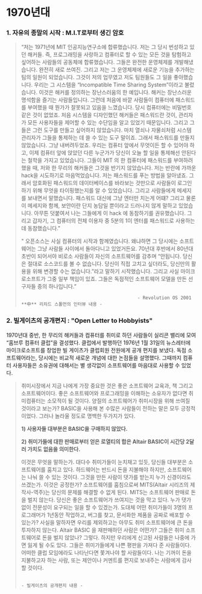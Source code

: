 # 1970년대

### 1. 자유의 종말의 시작 : M.I.T로부터 생긴 암호

> “저는 1971년에 MIT 인공지능연구소에 합류했습니다. 저는 그 당시 번성하고 있던 해커들. 즉, 프로그래밍을 사랑하고 컴퓨터로 할 수 있는 모든 것을 탐험하고 싶어하는 사람들의 공동체에 합류했습니다. 그들은 완전한 운영체제를 개발해냈습니다. 완전히 새로 쓰여진. 그리고 저는 그 운영체제에 새로운 기능을 추가하는 팀의 일원이 되었습니다. 그것이 저의 업무였고 저도 팀원들도 그 일을 좋아했습니다. 우리는 그 시스템을 “Incompatible Time Sharing System”이라고 불렀습니다. 이것은 해커를 정의하는 장난스러움의 한 예입니다. 해커는 장난스러운 명석함을 즐기는 사람들입니다. 그런데 처음에 바깥 사람들이 컴퓨터에 패스워드를 부여했을 때 뭔가가 잘못되고 있음을 느꼈습니다. 당시 컴퓨터에는 비밀번호 같은 것이 없었죠. 처음 시스템을 디자인했던 해커들은 패스워드란 것이, 관리자가 모든 사용자들을 제어할 수 있는 수단임을 알고 있었기 때문입니다. 그리고 그들은 그런 도구를 만들고 싶어하지 않았습니다. 마치 열쇠나 자물쇠처럼 시스템 관리자가 그들을 통제하는 데 쓸 수 있는 도구 말이죠. 그래서 패스워드를 만들지 않았습니다. 그냥 내버려두었죠. 우리는 컴퓨터 앞에서 무엇이든 할 수 있어야 하고, 이제 컴퓨터 앞에 앉았던 다른 누군가가 당신이 오늘 할 일을 통제해선 안된다는 철학을 가지고 있었습니다. 그들이 MIT 의 한 컴퓨터에 패스워드를 부여하려 했을 때, 저와 한 무리의 해커들은 그것을 반기지 않았습니다. 저는 반란에 가까운 hack을 시도하기로 마음먹었습니다. 저는 패스워드를 푸는 방법을 알아냈죠. 그래서 암호화된 패스워드의 데이터베이스를 바라보는 것만으로 사람들이 로그인하기 위해 무엇을 타이핑했는지를 알 수 있었습니다. 그리고 사람들에게 메세지를 보내면서 말했습니다. 패스워드 대신에 그냥 엔터만 치는게 어떄? 그리고 물론 이 메세지와 함께, 보안이란 단지 농담일 뿐이라고 드러나지 않게 말하고 있었습니다. 아무튼 덧붙여서 나는 그들에게 이 hack 에 동참하기를 권유했습니다. 그리고 갑자기, 그 컴퓨터의 전체 이용자 중 5분의 1이 엔터를 패스워드로 사용하는데 동참했습니다."
>
>  " 오픈소스는 사실 컴퓨터의 시작과 함께였습니다. 왜냐하면 그 당시에는 소프트웨어는 그냥 사람들 사이에서 돌아다니고 있었거든요. 70년대 후반에서 80년대 초반이 되어서야 비로소 사람들이 자신의 소프트웨어를 감추며 “안됩니다. 당신은 절대로 소스코드를 볼 수 없습니다. 당신이 직접 고치고 싶더라도, 당신만의 활용을 위해 변경할 수는 없습니다.”라고 말하기 시작했습니다. 그리고 사실 마이크로소프트가 그중 일부 책임이 있죠. 그들은 독점적인 소프트웨어 모델을 만든 선구자들 중의 하나입니다.”
>
>                                                - Revolution OS 2001 **中** 리차드 스톨먼의 인터뷰 내용 -



### 2. 빌게이츠의 공개편지 : "Open Letter to Hobbyists"

 1970년대 중반, 한 무리의 해커들과 컴퓨터를 취미로 하던 사람들이 실리콘 밸리에 모여 “홈브루 컴퓨터 클럽”을 결성했다. 클럽에서 발행하던 1976년 1월 31일의 뉴스레터에 마이크로소프트를 창업한 빌 게이츠가 클럽회원 전원에게 공개 편지를 보냈다. 독점 소프트웨어라는, 당시에는 비교적 새로운 개념에 대한 논점들을 설명했다. 그때까지 컴퓨터 사용자들은 소유권에 대해서는 별 생각없이 소프트웨어를 마음대로 사용할 수 있었다.

> 취미시장에서 지금 나에게 가장 중요한 것은 좋은 소프트웨어 교육과, 책 그리고 소프트웨어이다. 좋은 소프트웨어와 프로그래밍을 이해하는 소유자가 없다면 취미컴퓨터는 소모적이 될 것이다. 양질의 소프트웨어가 취미시장을 위해 쓰여질 것이라고 보는가? BASIC을 사용해 본 수많은 사람들이 전하는 말은 모두 긍정적이었다. 그러나 놀라울 정도로 명백한 두가지가 있다.
>
> **1\)     사용자들 대부분은 BASIC을 구매하지 않았다.**
>
> **2\)     취미가들에 대한 판매로부터 얻은 로열티의 합은 Altair BASIC이 시간당 2달러 가치도 없음을 의미한다.**
>
>  이것은 무엇을 말하는가. 대다수 취미가들이 눈치채고 있듯, 당신들 대부분은 소프트웨어를 훔치고 있다. 하드웨어는 반드시 돈을 지불해야 하지만, 소프트웨어는 나눠 쓸 수 있는 것이다. 그것을 만든 사람이 댓가를 받는지 누가 신경이라도 쓰겠는가. 이것은 공정한가? 소프트웨어를 훔침으로써 MITS\(Altair 시리즈의 제작사-역주\)는 당신의 문제를 해결할 수 없게 된다. MITS는 소프트웨어 판매로 돈을 벌지 않는다. 당신은 좋은 소프트웨어가 쓰여지는 것을 막고 있다. 누가 댓가 없이 전문성이 요구되는 일을 할 수 있겠는가. 도대체 어떤 취미가들이 3명의 프로그래머가 1년동안 작업하고, 버그를 찾고, 문서화한 제품을 공짜로 배포할 수 있는가? 사실을 말하자면 우리를 제외하고는 아무도 취미 소프트웨어에 큰 돈을 투자하지 않는다. Altair BASIC 을 재판매하던 사람은 어떤가? 그들은 취미 소프트웨어로 돈을 벌지 않았나? 그렇다. 하지만 우리에게 신고된 사람들은 나중에 가면 잃게 될 수도 있다. 그들은 취미가들에게 나쁜 평판을 가져다 준 사람들이다. 어떠한 클럽 모임에라도 나타난다면 쫓겨나야 할 사람들이다. 나는 기꺼이 돈을 지불하고자 하는 사람, 또는 제안이나 커멘트를 편지로 보내주는 사람에게 감사할 것이다.
>
>                                                                                               - 빌게이츠의 공개편지 내용 -



 

